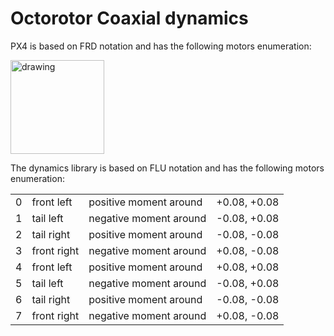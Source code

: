 # Octorotor Coaxial dynamics

PX4 is based on FRD notation and has the following motors enumeration:

<img src="https://dev.px4.io/master/assets/airframes/types/OctoRotorXCoaxial.svg" alt="drawing" width="150">

The dynamics library is based on FLU notation and has the following motors enumeration:

|||||
|-|-|-|-|
| 0 | front left  | positive moment around | +0.08, +0.08
| 1 | tail left   | negative moment around | -0.08, +0.08
| 2 | tail right  | positive moment around | -0.08, -0.08
| 3 | front right | negative moment around | +0.08, -0.08
| 4 | front left  | positive moment around | +0.08, +0.08
| 5 | tail left   | negative moment around | -0.08, +0.08
| 6 | tail right  | positive moment around | -0.08, -0.08
| 7 | front right | negative moment around | +0.08, -0.08
